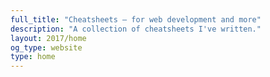 ```yaml
---
full_title: "Cheatsheets — for web development and more"
description: "A collection of cheatsheets I've written."
layout: 2017/home
og_type: website
type: home
---
```

